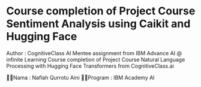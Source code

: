 # Course completion of Project Course Sentiment Analysis using Caikit and Hugging Face
Author : CognitiveClass AI
Mentee assignment from IBM Advance AI @ infinite Learning 
Course completion of Project Course Natural Language Processing with Hugging Face Transformers from CognitiveClass.ai

💐💫Nama : Naflah Qurrotu Aini
💐💫Program : IBM Academy AI
